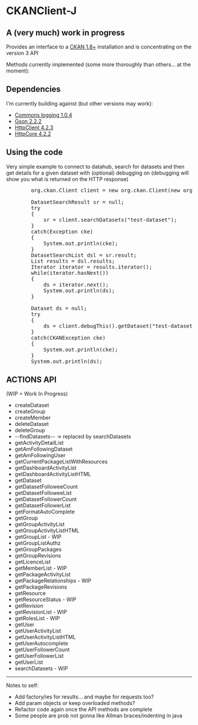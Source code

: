 CKANClient-J
====

A (very much) work in progress
------------------------------

Provides an interface to a [CKAN 1.8+](http://ckan.org) installation and is concentrating on the version 3 API

Methods currently implemented (some more thoroughly than others... at the moment):

Dependencies
------------

I'm currently building against (but other versions may work):

* [Commons logging 1.0.4](http://archive.apache.org/dist/commons/logging/binaries/)
* [Gson 2.2.2](https://code.google.com/p/google-gson/downloads/list?can=1)
* [HttpClient 4.2.3](http://hc.apache.org/downloads.cgi)
* [HttpCore 4.2.2](http://hc.apache.org/downloads.cgi)

Using the code
--------------

Very simple example to connect to datahub, search for datasets and then get details for a given dataset with (optional) debugging on (debugging will show you what is returned on the HTTP response)

<pre>
        org.ckan.Client client = new org.ckan.Client(new org.ckan.Connection("http://datahub.io"),"YOUR_API_KEY");

        DatasetSearchResult sr = null;
        try
        {
            sr = client.searchDatasets("test-dataset");
        }
        catch(Exception cke)
        {
            System.out.println(cke);
        }
        DatasetSearchList dsl = sr.result;
        List<Dataset> results = dsl.results;
        Iterator<Dataset> iterator = results.iterator();
        while(iterator.hasNext())
        {
            ds = iterator.next();
            System.out.println(ds);
        }

        Dataset ds = null;
        try
        {
            ds = client.debugThis().getDataset("test-dataset");
        }
        catch(CKANException cke)
        {
            System.out.println(cke);
        }
        System.out.println(ds);
</pre>

ACTIONS API
-----------

(WIP = Work In Progress)

* createDataset
* createGroup
* createMember
* deleteDataset
* deleteGroup
* --findDatasets-- -> replaced by searchDatasets
* getActivityDetailList
* getAmFollowingDataset
* getAmFollowingUser
* getCurrentPackageListWithResources
* getDashboardActivityList
* getDashboardActivityListHTML
* getDataset
* getDatasetFolloweeCount
* getDatasetFolloweeList
* getDatasetFollowerCount
* getDatasetFollowerList
* getFormatAutoComplete
* getGroup
* getGroupActivityList
* getGroupActivityListHTML
* getGroupList - WIP
* getGroupListAuthz
* getGroupPackages
* getGroupRevisions
* getLicenceList
* getMemberList - WIP
* getPackageActivityList
* getPackageRelationships - WIP
* getPackageRevisions
* getResource
* getResourceStatus - WIP
* getRevision
* getRevisionList - WIP
* getRolesList - WIP
* getUser
* getUserActivityList
* getUserActivityListHTML
* getUserAutocomplete
* getUserFollowerCount
* getUserFollowerList
* getUserList
* searchDatasets - WIP


-------

Notes to self:

* Add factory/ies for results... and maybe for requests too?
* Add param objects or keep overloaded methods?
* Refactor code again once the API methods are complete
* Some people are prob not gonna like Allman braces/indenting in java

